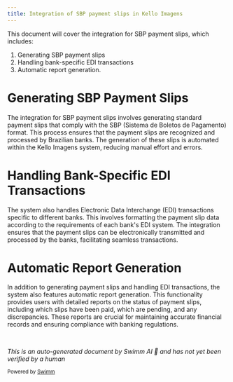 ```yaml
---
title: Integration of SBP payment slips in Kello Imagens
---
```

This document will cover the integration for SBP payment slips, which includes:

1. Generating SBP payment slips
2. Handling bank-specific EDI transactions
3. Automatic report generation.

# Generating SBP Payment Slips

The integration for SBP payment slips involves generating standard payment slips that comply with the SBP (Sistema de Boletos de Pagamento) format. This process ensures that the payment slips are recognized and processed by Brazilian banks. The generation of these slips is automated within the Kello Imagens system, reducing manual effort and errors.

# Handling Bank-Specific EDI Transactions

The system also handles Electronic Data Interchange (EDI) transactions specific to different banks. This involves formatting the payment slip data according to the requirements of each bank's EDI system. The integration ensures that the payment slips can be electronically transmitted and processed by the banks, facilitating seamless transactions.

# Automatic Report Generation

In addition to generating payment slips and handling EDI transactions, the system also features automatic report generation. This functionality provides users with detailed reports on the status of payment slips, including which slips have been paid, which are pending, and any discrepancies. These reports are crucial for maintaining accurate financial records and ensuring compliance with banking regulations.

&nbsp;

*This is an auto-generated document by Swimm AI 🌊 and has not yet been verified by a human*

<SwmMeta version="3.0.0" repo-id="Z2l0aHViJTNBJTNBa2VsbG8lM0ElM0Fzd2ltbWlv" repo-name="kello"><sup>Powered by [Swimm](/)</sup></SwmMeta>
